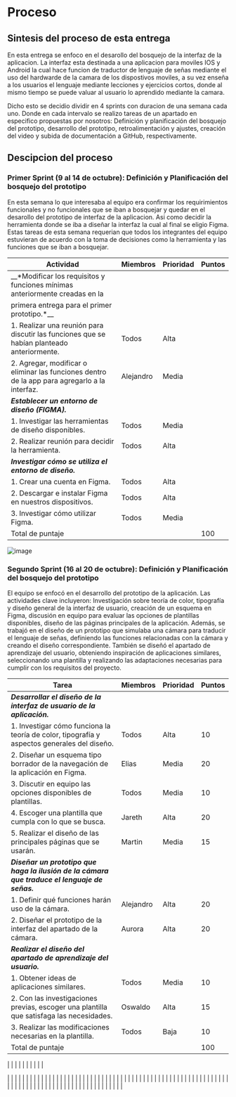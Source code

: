 # Proceso 
## Sintesis del proceso de esta entrega
En esta entrega se enfoco en el desarollo del bosquejo de la interfaz de la aplicacion. La interfaz esta destinada a una aplicacion para moviles IOS y Android la cual hace funcion de traductor de lenguaje de señas mediante el uso del hardwarde de la camara de los dispostivos moviles, 
a su vez enseña a los usuarios el lenguaje mediante lecciones y ejercicios cortos, donde al mismo tiempo se puede valuar al usuario lo aprendido mediante la camara.

Dicho esto se decidio dividir en 4 sprints con duracion de una semana cada uno. Donde en cada intervalo se realizo tareas de un apartado en especifico propuestas por nosotros: 
Definición y planificación del bosquejo del prototipo, desarrollo del prototipo, retroalimentación y ajustes, creación del video y subida de documentación a GitHub, respectivamente.

## Descipcion del proceso

### Primer Sprint (9 al 14 de octubre): Definición y Planificación del bosquejo del prototipo
En esta semana lo que interesaba al equipo era confirmar los requirimientos funcionales y no funcionales que se iban a bosquejar y quedar en el desarollo del prototipo de interfaz de la aplicacion. Asi como decidir la herramienta donde se iba a diseñar la interfaz la cual al final se eligio Figma. Estas tareas de esta semana
requerian que todos los integrantes del equipo estuvieran de acuerdo con la toma de decisiones como la herramienta y las funciones que se iban a bosquejar.

| Actividad                                                                                                             | Miembros                                         | Prioridad | Puntos |
|-----------------------------------------------------------------------------------------------------------------------|--------------------------------------------------|-----------|--------|
| __*Modificar los requisitos y funciones mínimas anteriormente creadas en la
primera entrega para el primer prototipo.*__                                                                            |                                                  |           |        |
| 1. Realizar una reunión para discutir las funciones que se habían planteado anteriormente.                            | Todos                                            | Alta      |        |
| 2. Agregar, modificar o eliminar las funciones dentro de la app para agregarlo a la interfaz.                         | Alejandro                                        | Media     |        |
| __*Establecer un entorno de diseño (FIGMA).*__                                                                        |                                                  |           |        |
| 1. Investigar las herramientas de diseño disponibles.                                                                 | Todos                                            | Media     |        |
| 2. Realizar reunión para decidir la herramienta.                                                                      | Todos                                            | Alta      |        |
| __*Investigar cómo se utiliza el entorno de diseño.*__                                                                |                                                  |           |        |
| 1. Crear una cuenta en Figma.                                                                                         | Todos                                            | Alta      |        |
| 2. Descargar e instalar Figma en nuestros dispositivos.                                                               | Todos                                            | Alta      |        |
| 3. Investigar cómo utilizar Figma.                                                                                    | Todos                                            | Media     |        |
|Total de puntaje                                                                                                       |                                                  |           | 100    |


![image](https://github.com/Elias-Novel0/FIS---EQUIPO-6/assets/133535448/17ab1b82-07d0-4ce4-8758-a22eaddfd7de)

### Segundo Sprint (16 al 20 de octubre): Definición y Planificación del bosquejo del prototipo
El equipo se enfocó en el desarrollo del prototipo de la aplicación. Las actividades clave incluyeron: Investigación sobre teoría de color, tipografía y diseño general de la interfaz de usuario, creación de un esquema en Figma, 
discusión en equipo para evaluar las opciones de plantillas disponibles, diseño de las páginas principales de la aplicación.
Además, se trabajó en el diseño de un prototipo que simulaba una cámara para traducir el lenguaje de señas, definiendo las funciones relacionadas con la cámara y creando el diseño correspondiente. También se diseñó el apartado de aprendizaje del usuario, obteniendo inspiración de aplicaciones similares, seleccionando una plantilla y realizando las adaptaciones necesarias para cumplir con los requisitos del proyecto.

| Tarea | Miembros | Prioridad | Puntos |
|------|-------|---|--|
| __*Desarrollar el diseño de la interfaz de usuario de la aplicación.*__ | | | |
| 1. Investigar cómo funciona la teoría de color, tipografía y aspectos generales del diseño. | Todos | Alta | 10 |
| 2. Diseñar un esquema tipo borrador de la navegación de la aplicación en Figma. | Elias | Media | 20 |
| 3. Discutir en equipo las opciones disponibles de plantillas. | Todos | Media | 10 |
| 4. Escoger una plantilla que cumpla con lo que se busca. | Jareth | Alta | 20 |
| 5. Realizar el diseño de las principales páginas que se usarán. | Martin | Media | 15 |
| __*Diseñar un prototipo que haga la ilusión de la cámara que traduce el lenguaje de señas.*__ |  | | |
| 1. Definir qué funciones harán uso de la cámara. | Alejandro | Alta | 20 |
| 2. Diseñar el prototipo de la interfaz del apartado de la cámara. | Aurora | Alta | 20 |
| __*Realizar el diseño del apartado de aprendizaje del usuario.*__ || | | 
| 1. Obtener ideas de aplicaciones similares. | Todos | Media | 10 |
| 2. Con las investigaciones previas, escoger una plantilla que satisfaga las necesidades. | Oswaldo | Alta | 15 |
| 3. Realizar las modificaciones necesarias en la plantilla. | Todos | Baja | 10 |
| Total de puntaje| | | 100|


|  |                                          |   |        |
|  |                                          |   |        |

|  |                                          |   |        |
|  |                                          |   |        |
|  |                                          |   |        |
|  |                                          |   |        |
|  |                                          |   |        |
|  |                                          |   |        |
|  |                                          |   |        |
|  |                                          |   |        |
|  |                                          |   |        |
|  |                                          |   |        |
|  |                                          |   |        |
|  |                                          |   |        |
|  |                                          |   |        |
|  |                                          |   |        |
|  |                                          |   |        |
|  |                                          |   |        |
|  |                                          |   |        |
|  |                                          |   |        |


